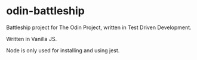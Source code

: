 # odin-battleship
Battleship project for The Odin Project, written in Test Driven Development.

Written in Vanilla JS.

Node is only used for installing and using jest.
